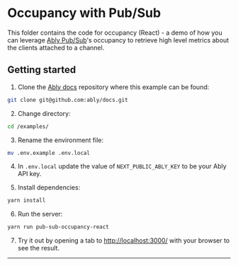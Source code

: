 # Occupancy with Pub/Sub

This folder contains the code for occupancy (React) - a demo of how you can leverage [Ably Pub/Sub](https://ably.com/docs/presence-occupancy/occupancy)'s occupancy to retrieve high level metrics about the clients attached to a channel.

## Getting started

1. Clone the [Ably docs](https://github.com/ably/docs) repository where this example can be found:

```sh
git clone git@github.com:ably/docs.git
```

2. Change directory:

```sh
cd /examples/
```

3. Rename the environment file:

```sh
mv .env.example .env.local
```

4. In `.env.local` update the value of `NEXT_PUBLIC_ABLY_KEY` to be your Ably API key.

5. Install dependencies:

```sh
yarn install
```

6. Run the server:

```sh
yarn run pub-sub-occupancy-react
```

7. Try it out by opening a tab to [http://localhost:3000/](http://localhost:3000/) with your browser to see the result.
****
